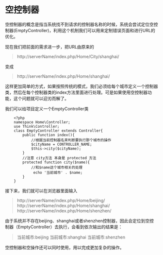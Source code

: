 # 空控制器

空控制器的概念是指当系统找不到请求的控制器名称的时候，系统会尝试定位空控制器(EmptyController)，利用这个机制我们可以用来定制错误页面和进行URL的优化。

现在我们把前面的需求进一步，把URL由原来的

>http://serverName/index.php/Home/City/shanghai/

变成

>http://serverName/index.php/Home/shanghai/

这样更加简单的方式，如果按照传统的模式，我们必须给每个城市定义一个控制器类，然后在每个控制器类的index方法里面进行处理。可是如果使用空控制器功能，这个问题就可以迎刃而解了。

我们可以给项目定义一个EmptyController类


        <?php
        namespace Home\Controller;
        use Think\Controller;
        class EmptyController extends Controller{
            public function index(){
                //根据当前控制器名来判断要执行那个城市的操作
                $cityName = CONTROLLER_NAME;
                $this->city($cityName);
            }
            //注意 city方法 本身是 protected 方法
            protected function city($name){
                //和$name这个城市相关的处理
                 echo '当前城市' . $name;
            }
        }

接下来，我们就可以在浏览器里面输入

>http://serverName/index.php/Home/beijing/
>http://serverName/index.php/Home/shanghai/
>http://serverName/index.php/Home/shenzhen/

由于系统并不存在beijing、shanghai或者shenzhen控制器，因此会定位到空控制器（EmptyController）去执行，会看到依次输出的结果是：

>当前城市:beijing
>当前城市:shanghai
>当前城市:shenzhen

空控制器和空操作还可以同时使用，用以完成更加复杂的操作。